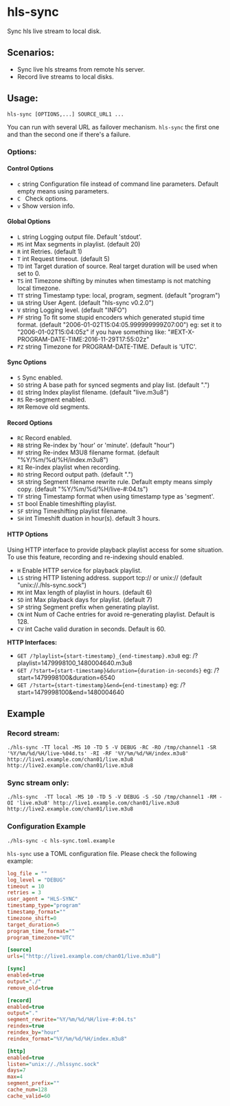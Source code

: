 # hls-sync

Sync hls live stream to local disk.

## Scenarios:

   * Sync live hls streams from remote hls server.
   * Record live streams to local disks.

## Usage:
```shell
hls-sync [OPTIONS,...] SOURCE_URL1 ...
```
You can run with several URL as failover mechanism. `hls-sync` the first one and than the second one if there's a failure.

### Options:
#### Control Options
  - `c` string
    Configuration file instead of command line parameters. Default empty means using parameters.
  - `C ` 
    Check options.
  - `v` 
    Show version info.

#### Global Options

  - `L` string
    Logging output file. Default 'stdout'.
  - `MS` int
    Max segments in playlist. (default 20)
  - `R` int
      Retries. (default 1)
  - `T` int
    Request timeout.  (default 5)
  - `TD` int
    Target duration of source. Real target duration will be used when set to 0.
  - `TS` int
    Timezone shifting by minutes when timestamp is not matching local timezone.
  - `TT` string
    Timestamp type: local, program, segment. (default "program")
  - `UA` string
    User Agent.  (default "hls-sync v0.2.0")
  - `V` string
    Logging level.  (default "INFO")
  - `PF` string
    To fit some stupid encoders which generated stupid time format. (default "2006-01-02T15:04:05.999999999Z07:00")
    eg: set it to "2006-01-02T15:04:05z" if you have something like: "#EXT-X-PROGRAM-DATE-TIME:2016-11-29T17:55:02z"
  - `PZ` string
    Timezone for PROGRAM-DATE-TIME. Default is 'UTC'.

#### Sync Options
  - `S`
    Sync enabled.
  - `SO` string
    A base path for synced segments and play list. (default ".")
  - `OI` string
    Index playlist filename. (default "live.m3u8")
  - `RS`
    Re-segment enabled.
  - `RM`
    Remove old segments.

#### Record Options
  - `RC`
    Record enabled.
  - `RB` string
    Re-index by 'hour' or 'minute'. (default "hour")
  - `RF` string
    Re-index M3U8 filename format. (default "%Y/%m/%d/%H/index.m3u8")
  - `RI`
    Re-index playlist when recording.
  - `RO` string
    Record output path. (default ".")
  - `SR` string
    Segment filename rewrite rule. Default empty means simply copy. (default "%Y/%m/%d/%H/live-#:04.ts")
  - `TF` string
    Timestamp format when using timestamp type as 'segment'.
  - `ST` bool
    Enable timeshifting playlist.
  - `SF` string
    Timeshifting playlist filename.
  - `SH` int
    Timeshift duation in hour(s). default 3 hours.

#### HTTP Options
Using HTTP interface to provide playback playlist access for some situation. To use this feature, recording and re-indexing should enabled.
  - `H`	Enable HTTP service for playback playlist.
  - `LS` string
    HTTP listening address. support tcp:// or unix:// (default "unix://./hls-sync.sock")
  - `MX` int
    Max length of playlist in hours. (default 6)
  - `SD` int
    Max playback days for playlist. (default 7)
  - `SP` string
    Segment prefix when generating playlist.
  - `CN` int
    Num of Cache entries for avoid re-generating playlist. Default is 128.
  - `CV` int
    Cache valid duration in seconds. Default is 60.

**HTTP Interfaces:**

  - `GET /?playlist={start-timestamp}_{end-timestamp}.m3u8`
    eg: /?playlist=1479998100_1480004640.m3u8
  - `GET /?start={start-timestamp}&duration={duration-in-seconds}`
    eg: /?start=1479998100&duration=6540
  - `GET /?start={start-timestamp}&end={end-timestamp}`
    eg: /?start=1479998100&end=1480004640


## Example

### Record stream:
```shell
./hls-sync -TT local -MS 10 -TD 5 -V DEBUG -RC -RO /tmp/channel1 -SR '%Y/%m/%d/%H/live-%04d.ts' -RI -RF '%Y/%m/%d/%H/index.m3u8' http://live1.example.com/chan01/live.m3u8 http://live2.example.com/chan01/live.m3u8
```

### Sync stream only:
```shell
./hls-sync  -TT local -MS 10 -TD 5 -V DEBUG -S -SO /tmp/channel1 -RM -OI 'live.m3u8' http://live1.example.com/chan01/live.m3u8 http://live2.example.com/chan01/live.m3u8    
```
### Configuration Example
```shell
./hls-sync -c hls-sync.toml.example
```

`hls-sync` use a TOML configuration file. Please check the following example:

```ini
log_file = ""
log_level = "DEBUG"
timeout = 10
retries = 3
user_agent = "HLS-SYNC"
timestamp_type="program"
timestamp_format=""
timezone_shift=0
target_duration=5
program_time_format=""
program_timezone="UTC"

[source]
urls=["http://live1.example.com/chan01/live.m3u8"]

[sync]
enabled=true
output="./"
remove_old=true

[record]
enabled=true
output="."
segment_rewrite="%Y/%m/%d/%H/live-#:04.ts"
reindex=true
reindex_by="hour"
reindex_format="%Y/%m/%d/%H/index.m3u8"

[http]
enabled=true
listen="unix://./hlssync.sock"
days=7
max=4
segment_prefix=""
cache_num=128
cache_valid=60
```
